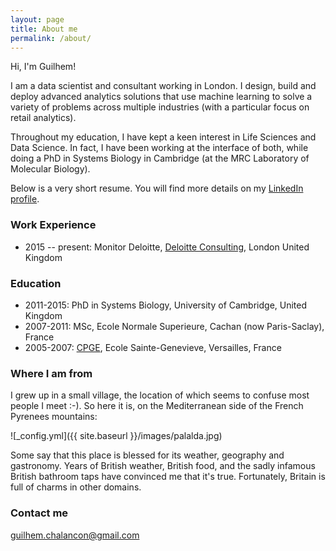 ```yaml
---
layout: page
title: About me
permalink: /about/
---
```


Hi, I'm Guilhem! 

I am a data scientist and consultant working in London. I design, build and deploy advanced analytics solutions that use machine learning to solve a variety of problems across multiple industries (with a particular focus on retail analytics).

Throughout my education, I have kept a keen interest in Life Sciences and Data Science. 
In fact, I have been working at the interface of both, while doing a PhD in Systems Biology in Cambridge (at the MRC Laboratory of Molecular Biology).


Below is a very short resume. You will find more details on my [LinkedIn profile](https://www.linkedin.com/in/guilhemchalancon/). 

### Work Experience

* 2015 -- present: Monitor Deloitte, [Deloitte Consulting](https://www2.deloitte.com/uk/en.html), London United Kingdom

### Education

* 2011-2015: PhD in Systems Biology, University of Cambridge, United Kingdom
* 2007-2011: MSc, Ecole Normale Superieure, Cachan (now Paris-Saclay), France
* 2005-2007: [CPGE](https://en.wikipedia.org/wiki/Classe_pr%C3%A9paratoire_aux_grandes_%C3%A9coles), Ecole Sainte-Genevieve, Versailles, France


### Where I am from 

I grew up in a small village, the location of which seems to confuse most people I meet :-). So here it is, on the Mediterranean side of the French Pyrenees mountains:

![_config.yml]({{ site.baseurl }}/images/palalda.jpg)

Some say that this place is blessed for its weather, geography and gastronomy. Years of British weather, British food, and the sadly infamous British bathroom taps have convinced me that it's true. Fortunately, Britain is full of charms in <a class="surprise">other domains</a>.



### Contact me

[guilhem.chalancon@gmail.com](mailto:guilhem.chalancon@gmail.com)
